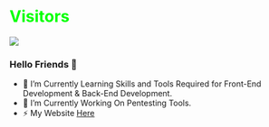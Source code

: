 <h1 style="color:#00ff00">Visitors</h1>
<img src="https://camo.githubusercontent.com/49199c3c594c526f193a5049b8e41256ea81cd86e652a71ed4061722beed576b/68747470733a2f2f70726f66696c652d636f756e7465722e676c697463682e6d652f78456c6b6f6d792f636f756e742e737667"/>

### Hello Friends 🥷
- 🌱 I’m Currently Learning Skills and Tools Required for Front-End Development & Back-End Development.
- 🔭 I’m Currently Working On Pentesting Tools.
- ⚡ My Website [ Here ](https://codefoxdev.com)
